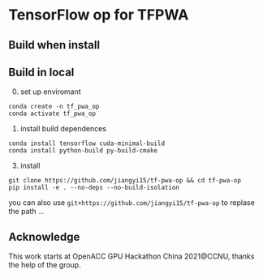 TensorFlow op for TFPWA
========================


Build when install
------------------


Build in local
--------------

0. set up enviromant

```
conda create -n tf_pwa_op
conda activate tf_pwa_op
```

1. install build dependences

```
conda install tensorflow cuda-minimal-build
conda install python-build py-build-cmake
```

3. install

```
git clone https://github.com/jiangyi15/tf-pwa-op && cd tf-pwa-op
pip install -e . --no-deps --no-build-isolation
```

you can also use `git+https://github.com/jiangyi15/tf-pwa-op` to replase the path `.`.

Acknowledge
-----------

This work starts at OpenACC GPU Hackathon China 2021@CCNU, thanks the help of the group.
